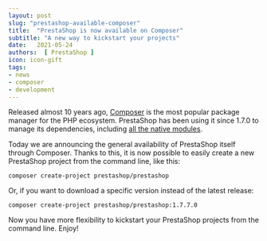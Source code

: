```yaml
---
layout: post
slug: "prestashop-available-composer"
title:  "PrestaShop is now available on Composer"
subtitle: "A new way to kickstart your projects"
date:   2021-05-24
authors:  [ PrestaShop ]
icon: icon-gift
tags:
- news
- composer
- development
---
```


Released almost 10 years ago, [Composer](https://getcomposer.org/) is the most popular package manager for the PHP ecosystem. PrestaShop has been using it since 1.7.0 to manage its dependencies, including [all the native modules](https://devdocs.prestashop.com/1.7/development/native-modules/).

Today we are announcing the general availability of PrestaShop itself through Composer. Thanks to this, it is now possible to easily create a new PrestaShop project from the command line, like this:

```
composer create-project prestashop/prestashop
```

Or, if you want to download a specific version instead of the latest release:

```
composer create-project prestashop/prestashop:1.7.7.0
```

Now you have more flexibility to kickstart your PrestaShop projects from the command line. Enjoy!
